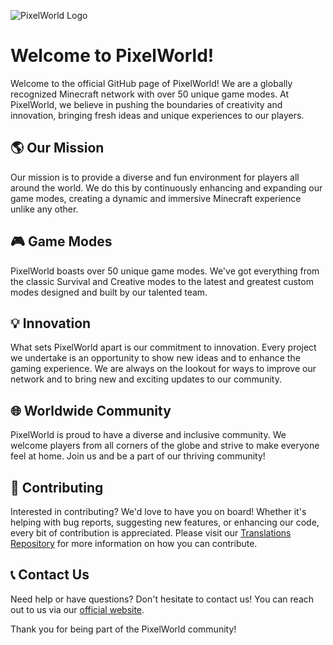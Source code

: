 ![PixelWorld Logo](https://cdn.discordapp.com/attachments/1130166478692425901/1130331540589662228/pixel_world-011.png)

# Welcome to PixelWorld!

Welcome to the official GitHub page of PixelWorld! We are a globally recognized Minecraft network with over 50 unique game modes. At PixelWorld, we believe in pushing the boundaries of creativity and innovation, bringing fresh ideas and unique experiences to our players.

## 🌎 Our Mission

Our mission is to provide a diverse and fun environment for players all around the world. We do this by continuously enhancing and expanding our game modes, creating a dynamic and immersive Minecraft experience unlike any other.

## 🎮 Game Modes

PixelWorld boasts over 50 unique game modes. We've got everything from the classic Survival and Creative modes to the latest and greatest custom modes designed and built by our talented team.

## 💡 Innovation

What sets PixelWorld apart is our commitment to innovation. Every project we undertake is an opportunity to show new ideas and to enhance the gaming experience. We are always on the lookout for ways to improve our network and to bring new and exciting updates to our community.

## 🌐 Worldwide Community

PixelWorld is proud to have a diverse and inclusive community. We welcome players from all corners of the globe and strive to make everyone feel at home. Join us and be a part of our thriving community!

## 🤝 Contributing

Interested in contributing? We'd love to have you on board! Whether it's helping with bug reports, suggesting new features, or enhancing our code, every bit of contribution is appreciated. Please visit our [Translations Repository](https://github.com/pixelworldmc/Translations) for more information on how you can contribute.

## 📞 Contact Us

Need help or have questions? Don't hesitate to contact us! You can reach out to us via our [official website](https://pixelworld.gg/).

Thank you for being part of the PixelWorld community!
